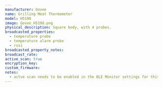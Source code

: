 ```yaml
---
manufacturer: Govee
name: Grilling Meat Thermometer
model: H5198
image: Govee_H5198.png
physical_description: Square body, with 4 probes.
broadcasted_properties:
  - temperature probe
  - temperature alarm probe
  - rssi
broadcasted_property_notes:
broadcast_rate:
active_scan: true
encryption_key:
custom_firmware:
notes:
  - actve scan needs to be enabled in the BLE Monitor settings for this sensor to work.
---
```

